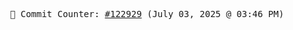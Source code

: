 <p align="center">
    <samp>
        📮 Commit Counter: <a href="https://github.com/Javascript-void0/Javascript-void0/commits/main">#122929</a> (July 03, 2025 @ 03:46 PM)
    </samp>
</p>